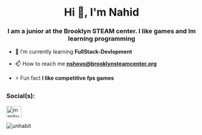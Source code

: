 <h1 align="center">Hi 👋, I'm Nahid</h1>
<h3 align="center">I am a junior at the Brooklyn STEAM center. I like games and Im learning programming</h3>

- 🌱 I’m currently learning **FullStack-Devlopment**

- 📫 How to reach me **nshovo@brooklynsteamcenter.org**

- ⚡ Fun fact **I like competitive fps games**

<h3 align="left">Social(s):</h3>
<p align="left">
<a href="https://instagram.com/mankyebsc" target="blank"><img align="center" src="https://raw.githubusercontent.com/rahuldkjain/github-profile-readme-generator/master/src/images/icons/Social/instagram.svg" alt="mankyebsc" height="30" width="40" /></a>
</p>

<p><img align="center" src="https://github-readme-streak-stats.herokuapp.com/?user=unhabit&" alt="unhabit" /></p>
